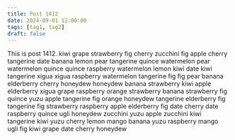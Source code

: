 ```yaml
---
title: Post 1412
date: 2024-09-01 12:00:00
tags: [tag1, tag2]
draft: false
---
```

This is post 1412.
kiwi
grape
strawberry
fig
cherry
zucchini
fig
apple
cherry
tangerine
date
banana
lemon
pear
tangerine
quince
watermelon
pear
watermelon
quince
quince
raspberry
watermelon
lemon
kiwi
date
kiwi
tangerine
xigua
xigua
raspberry
watermelon
tangerine
fig
fig
pear
banana
elderberry
cherry
honeydew
honeydew
banana
strawberry
kiwi
apple
elderberry
xigua
grape
raspberry
orange
strawberry
banana
strawberry
fig
quince
yuzu
apple
tangerine
fig
orange
honeydew
tangerine
elderberry
fig
tangerine
fig
strawberry
raspberry
apple
elderberry
fig
date
cherry
date
raspberry
quince
ugli
honeydew
zucchini
yuzu
apple
zucchini
kiwi
tangerine
kiwi
yuzu
cherry
lemon
mango
banana
yuzu
raspberry
mango
ugli
fig
kiwi
grape
date
cherry
honeydew
